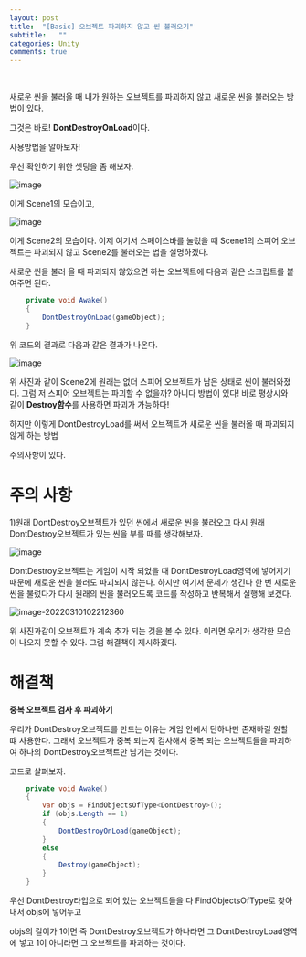 ```yaml
---
layout: post
title:  "[Basic] 오브젝트 파괴하지 않고 씬 불러오기"
subtitle:   ""
categories: Unity
comments: true
---
```


<br>

새로운 씬을 불러올 때 내가 원하는 오브젝트를 파괴하지 않고 새로운 씬을 불러오는 방법이 있다.

그것은 바로! **DontDestroyOnLoad**이다.

사용방법을 알아보자!

우선 확인하기 위한 셋팅을 좀 해보자.

![image](https://user-images.githubusercontent.com/101051124/157568118-ba317dec-a0f1-429e-953a-52257704eb3e.png)

이게 Scene1의 모습이고,

![image](https://user-images.githubusercontent.com/101051124/157568196-b4064555-5b12-4d28-8ccd-b7aef5ad03ea.png)

이게 Scene2의 모습이다. 이제 여기서 스페이스바를 눌렀을 때 Scene1의 스피어 오브젝트는 파괴되지 않고 Scene2를 불러오는 법을 설명하겠다.

새로운 씬을 불러 올 때 파괴되지 않았으면 하는 오브젝트에 다음과 같은 스크립트를 붙여주면 된다.

```csharp
    private void Awake()
    {
        DontDestroyOnLoad(gameObject);
    }
```

위 코드의 결과로 다음과 같은 결과가 나온다.

![image](https://user-images.githubusercontent.com/101051124/157568257-e5ec73f2-866b-49e0-b532-f49795c294f2.png)

위 사진과 같이 Scene2에 원래는 없더 스피어 오브젝트가 남은 상태로 씬이 불러와졌다. 그럼 저 스피어 오브젝트는 파괴할 수 없을까? 아니다 방법이 있다! 바로 평상시와 같이 **Destroy함수**를 사용하면 파괴가 가능하다!

하지만 이렇게 DontDestroyLoad를 써서 오브젝트가 새로운 씬을 불러올 때 파괴되지 않게 하는 방법

주의사항이 있다.

# 주의 사항

1)원래 DontDestroy오브젝트가 있던 씬에서 새로운 씬을 불러오고 다시 원래 DontDestroy오브젝트가 있는 씬을 부를 때를 생각해보자. 

![image](https://user-images.githubusercontent.com/101051124/157568312-ef8df4bb-96fa-40eb-9ffe-89f3e25747a0.png)

DontDestroy오브젝트는 게임이 시작 되었을 때 DontDestroyLoad영역에 넣어지기 때문에 새로운 씬을 불러도 파괴되지 않는다. 하지만 여기서 문제가 생긴다 한 번 새로운 씬을 불렀다가 다시 원래의 씬을 불러오도록 코드를 작성하고 반복해서 실행해 보겠다.



![image-20220310102212360](C:\Users\ksc52\AppData\Roaming\Typora\typora-user-images\image-20220310102212360.png)

위 사진과같이 오브젝트가 계속 추가 되는 것을 볼 수 있다. 이러면 우리가 생각한 모습이 나오지 못할 수 있다. 그럼 해결책이 제시하겠다. 

# 해결책

**중복 오브젝트 검사 후 파괴하기**

우리가 DontDestroy오브젝트를 만드는 이유는 게임 안에서 단하나만 존재하길 원할 떄 사용한다. 그래서 오브젝트가 중복 되는지 검사해서 중복 되는 오브젝트들을 파괴하여 하나의 DontDestroy오브젝트만 남기는 것이다.

코드로 살펴보자.

```csharp
    private void Awake()
    {
        var objs = FindObjectsOfType<DontDestroy>();
        if (objs.Length == 1)
        {
            DontDestroyOnLoad(gameObject);
        }
        else
        {
            Destroy(gameObject);
        }
    }
```

우선 DontDestroy타입으로 되어 있는 오브젝트들을 다 FindObjectsOfType로 찾아내서 objs에 넣어두고

objs의 길이가 1이면 즉 DontDestroy오브젝트가 하나라면 그 DontDestroyLoad영역에 넣고 1이 아니라면 그 오브젝트를 파괴하는 것이다.



